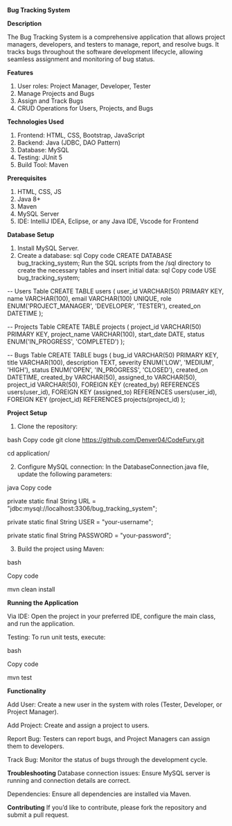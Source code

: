 **Bug Tracking System**

**Description**

The Bug Tracking System is a comprehensive application that allows project managers, developers, and testers to manage, report, and resolve bugs. It tracks bugs throughout the software development lifecycle, allowing seamless assignment and monitoring of bug status.

**Features**

1) User roles: Project Manager, Developer, Tester
2) Manage Projects and Bugs
3) Assign and Track Bugs
4) CRUD Operations for Users, Projects, and Bugs
   
**Technologies Used**

1) Frontend: HTML, CSS, Bootstrap, JavaScript
2) Backend: Java (JDBC, DAO Pattern)
3) Database: MySQL
4) Testing: JUnit 5
5) Build Tool: Maven
   
**Prerequisites**

1) HTML, CSS, JS
2) Java 8+
3) Maven
4) MySQL Server
5) IDE: IntelliJ IDEA, Eclipse, or any Java IDE, Vscode for Frontend


**Database Setup**

1) Install MySQL Server.
2) Create a database:
sql
Copy code
CREATE DATABASE bug_tracking_system;
Run the SQL scripts from the /sql directory to create the necessary tables and insert initial data:
sql
Copy code
USE bug_tracking_system;

-- Users Table
CREATE TABLE users (
    user_id VARCHAR(50) PRIMARY KEY,
    name VARCHAR(100),
    email VARCHAR(100) UNIQUE,
    role ENUM('PROJECT_MANAGER', 'DEVELOPER', 'TESTER'),
    created_on DATETIME
);

-- Projects Table
CREATE TABLE projects (
    project_id VARCHAR(50) PRIMARY KEY,
    project_name VARCHAR(100),
    start_date DATE,
    status ENUM('IN_PROGRESS', 'COMPLETED')
);

-- Bugs Table
CREATE TABLE bugs (
    bug_id VARCHAR(50) PRIMARY KEY,
    title VARCHAR(100),
    description TEXT,
    severity ENUM('LOW', 'MEDIUM', 'HIGH'),
    status ENUM('OPEN', 'IN_PROGRESS', 'CLOSED'),
    created_on DATETIME,
    created_by VARCHAR(50),
    assigned_to VARCHAR(50),
    project_id VARCHAR(50),
    FOREIGN KEY (created_by) REFERENCES users(user_id),
    FOREIGN KEY (assigned_to) REFERENCES users(user_id),
    FOREIGN KEY (project_id) REFERENCES projects(project_id)
);


**Project Setup**

1) Clone the repository:

bash
Copy code
git clone https://github.com/Denver04/CodeFury.git

cd application/


2) Configure MySQL connection: In the DatabaseConnection.java file, update the following parameters:

java
Copy code

private static final String URL = "jdbc:mysql://localhost:3306/bug_tracking_system";

private static final String USER = "your-username";

private static final String PASSWORD = "your-password";


3) Build the project using Maven:

bash

Copy code

mvn clean install


**Running the Application**

Via IDE: Open the project in your preferred IDE, configure the main class, and run the application.

Testing: To run unit tests, execute:

bash

Copy code

mvn test


**Functionality**

Add User: Create a new user in the system with roles (Tester, Developer, or Project Manager).

Add Project: Create and assign a project to users.

Report Bug: Testers can report bugs, and Project Managers can assign them to developers.

Track Bug: Monitor the status of bugs through the development cycle.



**Troubleshooting**
Database connection issues: Ensure MySQL server is running and connection details are correct.

Dependencies: Ensure all dependencies are installed via Maven.


**Contributing**
If you’d like to contribute, please fork the repository and submit a pull request.
